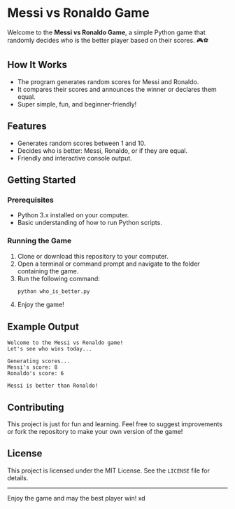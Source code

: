 # Messi vs Ronaldo Game

Welcome to the **Messi vs Ronaldo Game**, a simple Python game that randomly decides who is the better player based on their scores. 🎮⚽

## How It Works
- The program generates random scores for Messi and Ronaldo.
- It compares their scores and announces the winner or declares them equal.
- Super simple, fun, and beginner-friendly!

## Features
- Generates random scores between 1 and 10.
- Decides who is better: Messi, Ronaldo, or if they are equal.
- Friendly and interactive console output.

## Getting Started

### Prerequisites
- Python 3.x installed on your computer.
- Basic understanding of how to run Python scripts.

### Running the Game
1. Clone or download this repository to your computer.
2. Open a terminal or command prompt and navigate to the folder containing the game.
3. Run the following command:
   ```bash
   python who_is_better.py
   ```
4. Enjoy the game!

## Example Output
```
Welcome to the Messi vs Ronaldo game!
Let's see who wins today...

Generating scores...
Messi's score: 8
Ronaldo's score: 6

Messi is better than Ronaldo!
```

## Contributing
This project is just for fun and learning. Feel free to suggest improvements or fork the repository to make your own version of the game!

## License
This project is licensed under the MIT License. See the `LICENSE` file for details.

---

Enjoy the game and may the best player win! xd
